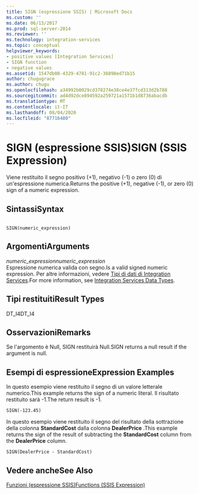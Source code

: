 ```yaml
---
title: SIGN (espressione SSIS) | Microsoft Docs
ms.custom: ''
ms.date: 06/13/2017
ms.prod: sql-server-2014
ms.reviewer: ''
ms.technology: integration-services
ms.topic: conceptual
helpviewer_keywords:
- positive values [Integration Services]
- SIGN function
- negative values
ms.assetid: 1547db08-4329-4781-91c2-36898ed71b15
author: chugugrace
ms.author: chugu
ms.openlocfilehash: a34992b0029cd378274e38ce4e37fcd313d2b788
ms.sourcegitcommit: ad4d92dce894592a259721a1571b1d8736abacdb
ms.translationtype: MT
ms.contentlocale: it-IT
ms.lasthandoff: 08/04/2020
ms.locfileid: "87716480"
---
```

# <a name="sign-ssis-expression"></a><span data-ttu-id="8c543-102">SIGN (espressione SSIS)</span><span class="sxs-lookup"><span data-stu-id="8c543-102">SIGN (SSIS Expression)</span></span>
  <span data-ttu-id="8c543-103">Viene restituito il segno positivo (+1), negativo (-1) o zero (0) di un'espressione numerica.</span><span class="sxs-lookup"><span data-stu-id="8c543-103">Returns the positive (+1), negative (-1), or zero (0) sign of a numeric expression.</span></span>  
  
## <a name="syntax"></a><span data-ttu-id="8c543-104">Sintassi</span><span class="sxs-lookup"><span data-stu-id="8c543-104">Syntax</span></span>  
  
```  
  
SIGN(numeric_expression)  
```  
  
## <a name="arguments"></a><span data-ttu-id="8c543-105">Argomenti</span><span class="sxs-lookup"><span data-stu-id="8c543-105">Arguments</span></span>  
 <span data-ttu-id="8c543-106">*numeric_expression*</span><span class="sxs-lookup"><span data-stu-id="8c543-106">*numeric_expression*</span></span>  
 <span data-ttu-id="8c543-107">Espressione numerica valida con segno.</span><span class="sxs-lookup"><span data-stu-id="8c543-107">Is a valid signed numeric expression.</span></span> <span data-ttu-id="8c543-108">Per altre informazioni, vedere [Tipi di dati di Integration Services](../data-flow/integration-services-data-types.md).</span><span class="sxs-lookup"><span data-stu-id="8c543-108">For more information, see [Integration Services Data Types](../data-flow/integration-services-data-types.md).</span></span>  
  
## <a name="result-types"></a><span data-ttu-id="8c543-109">Tipi restituiti</span><span class="sxs-lookup"><span data-stu-id="8c543-109">Result Types</span></span>  
 <span data-ttu-id="8c543-110">DT_I4</span><span class="sxs-lookup"><span data-stu-id="8c543-110">DT_I4</span></span>  
  
## <a name="remarks"></a><span data-ttu-id="8c543-111">Osservazioni</span><span class="sxs-lookup"><span data-stu-id="8c543-111">Remarks</span></span>  
 <span data-ttu-id="8c543-112">Se l'argomento è Null, SIGN restituirà Null.</span><span class="sxs-lookup"><span data-stu-id="8c543-112">SIGN returns a null result if the argument is null.</span></span>  
  
## <a name="expression-examples"></a><span data-ttu-id="8c543-113">Esempi di espressione</span><span class="sxs-lookup"><span data-stu-id="8c543-113">Expression Examples</span></span>  
 <span data-ttu-id="8c543-114">In questo esempio viene restituito il segno di un valore letterale numerico.</span><span class="sxs-lookup"><span data-stu-id="8c543-114">This example returns the sign of a numeric literal.</span></span> <span data-ttu-id="8c543-115">Il risultato restituito sarà -1.</span><span class="sxs-lookup"><span data-stu-id="8c543-115">The return result is -1.</span></span>  
  
```  
SIGN(-123.45)  
```  
  
 <span data-ttu-id="8c543-116">In questo esempio viene restituito il segno del risultato della sottrazione della colonna **StandardCost** dalla colonna **DealerPrice** .</span><span class="sxs-lookup"><span data-stu-id="8c543-116">This example returns the sign of the result of subtracting the **StandardCost** column from the **DealerPrice** column.</span></span>  
  
```  
SIGN(DealerPrice - StandardCost)  
```  
  
## <a name="see-also"></a><span data-ttu-id="8c543-117">Vedere anche</span><span class="sxs-lookup"><span data-stu-id="8c543-117">See Also</span></span>  
 [<span data-ttu-id="8c543-118">Funzioni &#40;espressione SSIS&#41;</span><span class="sxs-lookup"><span data-stu-id="8c543-118">Functions &#40;SSIS Expression&#41;</span></span>](functions-ssis-expression.md)  
  
  
